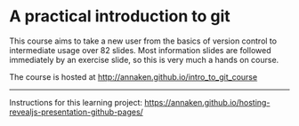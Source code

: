 A practical introduction to git
===============================

This course aims to take a new user from the basics of version control to intermediate usage over 82 slides. Most information slides are followed immediately by an exercise slide, so this is very much a hands on course. 

The course is hosted at http://annaken.github.io/intro_to_git_course

---
Instructions for this learning project:
https://annaken.github.io/hosting-revealjs-presentation-github-pages/
